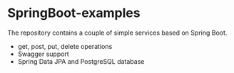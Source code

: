# SpringBoot-examples

The repository contains a couple of simple services based on Spring Boot.
- get, post, put, delete operations
- Swagger support
- Spring Data JPA and PostgreSQL database
